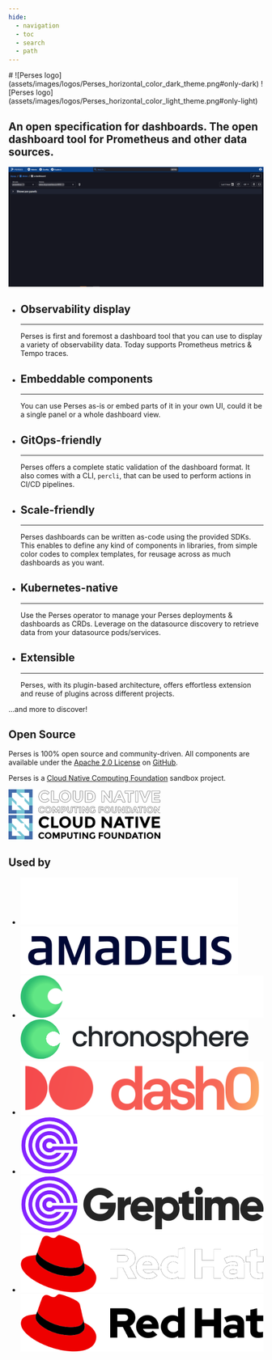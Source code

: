 ```yaml
---
hide:
  - navigation
  - toc
  - search
  - path
---
```


<div class="centered" markdown>
# ![Perses logo](assets/images/logos/Perses_horizontal_color_dark_theme.png#only-dark) ![Perses logo](assets/images/logos/Perses_horizontal_color_light_theme.png#only-light)

## An open specification for dashboards. The open dashboard tool for Prometheus and other data sources.
</div>

![perses overview](assets/images/perses_overview.gif)

<div class="grid cards" markdown>

-   ## Observability display

    ---

    Perses is first and foremost a dashboard tool that you can use to display a variety of observability data. Today supports Prometheus metrics & Tempo traces.

-   ## Embeddable components

    ---

    You can use Perses as-is or embed parts of it in your own UI, could it be a single panel or a whole dashboard view.

-   ## GitOps-friendly

    ---

    Perses offers a complete static validation of the dashboard format. It also comes with a CLI, `percli`, that can be used to perform actions in CI/CD pipelines.

-   ## Scale-friendly 

    ---

    Perses dashboards can be written as-code using the provided SDKs. This enables to define any kind of components in libraries, from simple color codes to complex templates, for reusage across as much dashboards as you want. 

-   ## Kubernetes-native

    ---

    Use the Perses operator to manage your Perses deployments & dashboards as CRDs. Leverage on the datasource discovery to retrieve data from your datasource pods/services.

-   ## Extensible

    ---

    Perses, with its plugin-based architecture, offers effortless extension and reuse of plugins across different projects.

</div>

...and more to discover!

<div class="centered" markdown>

## Open Source

Perses is 100% open source and community-driven. All components are available under the [Apache 2.0 License](http://www.apache.org/licenses/LICENSE-2.0) on [GitHub](https://github.com/perses).

Perses is a [Cloud Native Computing Foundation](https://cncf.io) sandbox project.

[![CNCF logo](assets/images/logos/CNCF_dark_theme.png#only-dark)](https://cncf.io) [![CNCF logo](assets/images/logos/CNCF_light_theme.png#only-light)](https://cncf.io)

</div>

<div class="centered" markdown>

## Used by

</div>

<div class="grid cards image-grid" markdown>

-   [![Amadeus logo](assets/images/logos/Amadeus_dark_theme.png#only-dark)](https://amadeus.com) [![Amadeus logo](assets/images/logos/Amadeus_light_theme.png#only-light)](https://amadeus.com)
-   [![Chronosphere logo](assets/images/logos/Chronosphere_dark_theme.svg#only-dark)](https://chronosphere.io/) [![Chronosphere logo](assets/images/logos/Chronosphere_light_theme.svg#only-light)](https://chronosphere.io/)
-   [![Dash0 logo](assets/images/logos/Dash0.svg)](https://www.dash0.com/)
-   [![Greptime logo](assets/images/logos/Greptime_dark_theme.svg#only-dark)](https://greptime.com/) [![Greptime logo](assets/images/logos/Greptime_light_theme.svg#only-light)](https://greptime.com/)
-   [![RedHat logo](assets/images/logos/RedHat_dark_theme.png#only-dark)](https://www.redhat.com) [![RedHat logo](assets/images/logos/RedHat_light_theme.png#only-light)](https://www.redhat.com)

</div>